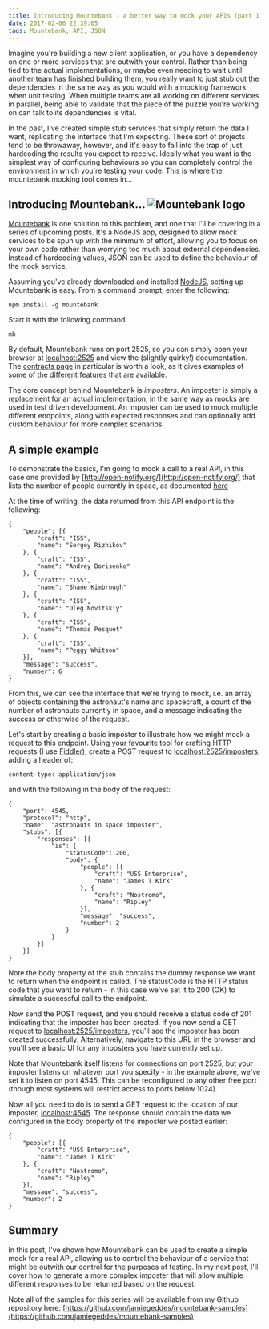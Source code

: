 ```yaml
---
title: Introducing Mountebank - a better way to mock your APIs (part 1)
date: 2017-02-06 22:39:05
tags: Mountebank, API, JSON
---
```


Imagine you're building a new client application, or you have a dependency on one or more services that are outwith your control. Rather than being tied to the actual implementations, or maybe even needing to wait until another team has finished building them, you really want to just stub out the dependencies in the same way as you would with a mocking framework when unit testing. When multiple teams are all working on different services in parallel, being able to validate that the piece of the puzzle  you're working on can talk to its dependencies is vital.

In the past, I've created simple stub services that simply return the data I want, replicating the interface that I'm expecting. These sort of projects tend to be throwaway, however, and it's easy to fall into the trap of just hardcoding the results you expect to receive. Ideally what you want is the simplest way of configuring behaviours so you can completely control the environment in which you're testing your code. This is where the mountebank mocking tool comes in...
<!-- more -->

## Introducing Mountebank... ![Mountebank logo](http://www.mbtest.org/images/mountebank.png)

[Mountebank](http://www.mbtest.org) is one solution to this problem, and one that I'll be covering in a series of upcoming posts. It's a NodeJS app, designed  to allow mock services to be spun up with the minimum of effort, allowing you to focus on your own code rather than worrying too much about external dependencies. Instead of hardcoding values, JSON can be used to define the behaviour of the mock service.

Assuming you've already downloaded and installed [NodeJS](https://nodejs.org), setting up Mountebank is easy. From a command prompt, enter the following:

~~~~
npm install -g mountebank
~~~~

Start it with the following command:

~~~~
mb
~~~~

By default, Mountebank runs on port 2525, so you can simply open your browser at [localhost:2525](localhost:2525) and view the (slightly quirky!) documentation. The [contracts page](http://localhost:2525/docs/api/contracts) in particular is worth a look, as it gives examples of some of the different features that are available.

The core concept behind Mountebank is *imposters*.  An imposter is simply a replacement for an actual implementation, in the same way as mocks are used in test driven development. An imposter can be used to mock multiple different endpoints, along with expected responses and can optionally add custom behaviour for more complex scenarios.

## A simple example

To demonstrate the basics, I'm going to mock a call to a real API, in this case one provided by [http://open-notify.org/](http://open-notify.org/) that lists the number of people currently in space, as documented [here](http://open-notify.org/Open-Notify-API/People-In-Space/)

At the time of writing, the data returned from this API endpoint is the following:

~~~~
{
    "people": [{
        "craft": "ISS",
        "name": "Sergey Rizhikov"
    }, {
        "craft": "ISS",
        "name": "Andrey Borisenko"
    }, {
        "craft": "ISS",
        "name": "Shane Kimbrough"
    }, {
        "craft": "ISS",
        "name": "Oleg Novitskiy"
    }, {
        "craft": "ISS",
        "name": "Thomas Pesquet"
    }, {
        "craft": "ISS",
        "name": "Peggy Whitson"
    }],
    "message": "success",
    "number": 6
}
~~~~

From this, we can see the interface that we're trying to mock, i.e. an array of objects containing the astronaut's name and spacecraft, a count of the number of astronauts currently in space, and a message indicating the success or otherwise of the request.

Let's start by creating a basic imposter to illustrate how we might mock a request to this endpoint. Using your favourite tool for crafting HTTP requests (I use [Fiddler](http://www.telerik.com/fiddler)), create a POST request to [localhost:2525/imposters](localhost:2525/imposters), adding a header of:

~~~~
content-type: application/json
~~~~

and with the following in the body of the request: 

~~~~
{
    "port": 4545,
    "protocol": "http",
    "name": "astronauts in space imposter",
    "stubs": [{
        "responses": [{
            "is": {
                "statusCode": 200,
                "body": {
                    "people": [{
                        "craft": "USS Enterprise",
                        "name": "James T Kirk"
                    }, {
                        "craft": "Nostromo",
                        "name": "Ripley"
                    }],
                    "message": "success",
                    "number": 2
                }
            }
        }]
    }]
}
~~~~

Note the body property of the stub contains the dummy response we want to return when the endpoint is called. The statusCode is the HTTP status code that you want to return - in this case we've set it to 200 (OK) to simulate a successful call to the endpoint.

Now send the POST request, and you should receive a status code of 201 indicating that the imposter has been created. If you now send a GET request to [localhost:2525/imposters](localhost:2525/imposters), you'll see the imposter has been created successfully. Alternatively, navigate to this URL in the browser and you'll see a basic UI for any imposters you have currently set up. 

Note that Mountebank itself listens for connections on port 2525, but your imposter listens on whatever port you specify - in the example above, we've set it to listen on port 4545. This can be reconfigured to any other free port (though most systems will restrict access to ports below 1024).

Now all you need to do is to send a GET request to the location of our imposter, [localhost:4545](localhost:4545). The response should contain the data we configured in the body property of the imposter we posted earlier:

~~~~
{
    "people": [{
        "craft": "USS Enterprise",
        "name": "James T Kirk"
    }, {
        "craft": "Nostromo",
        "name": "Ripley"
    }],
    "message": "success",
    "number": 2
}
~~~~

## Summary

In this post, I've shown how Mountebank can be used to create a simple mock for a real API, allowing us to control the behaviour of a service that might be outwith our control for the purposes of testing. In my next post, I'll cover how to generate a more complex imposter that will allow multiple different responses to be returned based on the request.

Note all of the samples for this series will be available from my Github repository here: [https://github.com/jamiegeddes/mountebank-samples](https://github.com/jamiegeddes/mountebank-samples)